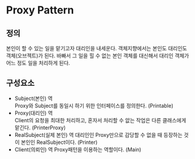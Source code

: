 # Proxy Pattern
## 정의
본인이 할 수 있는 일을 맡기고자 대리인을 내세운다.
객체지향에서는 본인도 대리인도 객체(오브젝트)가 된다.
바빠서 그 일을 힐 수 없는 본인 객체를 대신해서 대리인 객체가 어느 정도 일을 처리하게 된다.

## 구성요소
- Subject(본인) 역<br>
Proxy와 Subject를 동일시 하기 위한 인터페이스를 정의한다. (Printable)
- Proxy(대리인) 역<br>
Client의 요청을 최대한 처리하고, 혼자서 처리할 수 앖는 작업은 다른 클래스에게 맡긴다. (PrinterProxy)
- RealSubject(실제 본인) 역
대리인인 Proxy만으로 감당할 수 없을 때 등장하는 것이 본인인 RealSubject이다. (Printer)
- Client(의뢰인) 역
Proxy패턴을 이용하는 역할이다. (Main)
